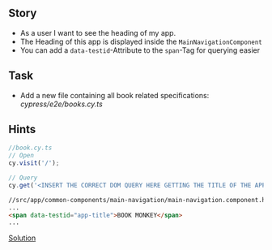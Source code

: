 ## Story

- As a user I want to see the heading of my app.
- The Heading of this app is displayed inside the `MainNavigationComponent`
- You can add a `data-testid`-Attribute to the `span`-Tag for querying easier

## Task

- Add a new file containing all book related specifications: _cypress/e2e/books.cy.ts_

## Hints

```typescript
//book.cy.ts
// Open
cy.visit('/');

// Query
cy.get('<INSERT THE CORRECT DOM QUERY HERE GETTING THE TITLE OF THE APP>').contains('BOOK MONKEY');
```

```html
//src/app/common-components/main-navigation/main-navigation.component.html
...
<span data-testid="app-title">BOOK MONKEY</span>
...
```

[Solution](https://github.com/martinakraus/angular-advanced-workshop/commit/6a6b883d0aa8bea723c0c47ce813958176ba24e9)

